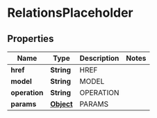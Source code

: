 

# RelationsPlaceholder

## Properties

Name | Type | Description | Notes
------------ | ------------- | ------------- | -------------
**href** | **String** | HREF | 
**model** | **String** | MODEL | 
**operation** | **String** | OPERATION | 
**params** | [**Object**](.md) | PARAMS | 



